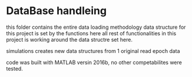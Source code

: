 # DataBase handleing
this folder contains the entire data loading methodology
data structure for this project is set by the functions here
all rest of functionalities in this project is working around the data structre set here.

simulations creates new data structures from 1 original read epoch data

code was built with MATLAB versin 2016b, no other competabilites were tested.
